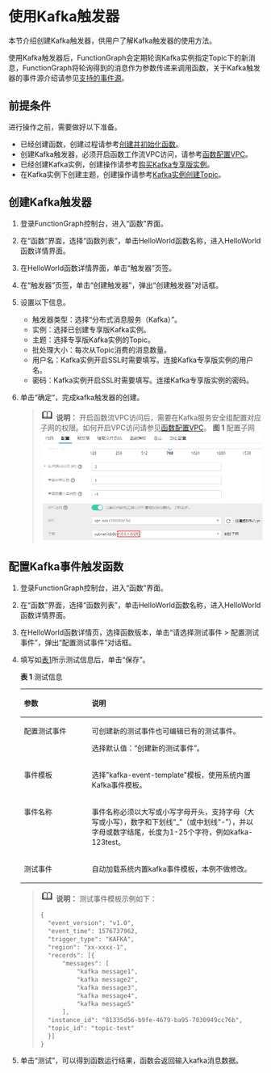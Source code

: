 # 使用Kafka触发器<a name="ZH-CN_TOPIC_0214164330"></a>

本节介绍创建Kafka触发器，供用户了解Kafka触发器的使用方法。

使用Kafka触发器后，FunctionGraph会定期轮询Kafka实例指定Topic下的新消息，FunctionGraph将轮询得到的消息作为参数传递来调用函数，关于Kafka触发器的事件源介绍请参见[支持的事件源](https://support.huaweicloud.com/devg-functiongraph/functiongraph_02_0102.html)。

## 前提条件<a name="section134592267445"></a>

进行操作之前，需要做好以下准备。

-   已经创建函数，创建过程请参考[创建并初始化函数](创建并初始化函数.md)。
-   创建Kafka触发器，必须开启函数工作流VPC访问，请参考[函数配置VPC](函数配置VPC.md)。
-   已经创建Kafka实例，创建操作请参考[购买Kafka专享版实例](https://support.huaweicloud.com/usermanual-kafka/kafka-ug-180604013.html)。
-   在Kafka实例下创建主题，创建操作请参考[Kafka实例创建Topic](https://support.huaweicloud.com/usermanual-kafka/kafka-ug-180604018.html)。

## 创建Kafka触发器<a name="section3956183013126"></a>

1.  登录FunctionGraph控制台，进入“函数”界面。
2.  在“函数”界面，选择“函数列表”，单击HelloWorld函数名称，进入HelloWorld函数详情界面。
3.  在HelloWorld函数详情界面，单击“触发器”页签。
4.  在“触发器”页签，单击“创建触发器”，弹出“创建触发器”对话框。
5.  设置以下信息。
    -   触发器类型：选择“分布式消息服务（Kafka）”。
    -   实例：选择已创建专享版Kafka实例。
    -   主题：选择专享版Kafka实例的Topic。
    -   批处理大小：每次从Topic消费的消息数量。
    -   用户名：Kafka实例开启SSL时需要填写。连接Kafka专享版实例的用户名。
    -   密码：Kafka实例开启SSL时需要填写。连接Kafka专享版实例的密码。

6.  单击“确定“，完成kafka触发器的创建。

    >![](public_sys-resources/icon-note.gif) **说明：** 
    >开启函数流VPC访问后，需要在Kafka服务安全组配置对应子网的权限。如何开启VPC访问请参见[函数配置VPC](函数配置VPC.md)。
    >**图 1**  配置子网<a name="fig1669042818349"></a>  
    >![](figures/配置子网.png "配置子网")


## 配置Kafka事件触发函数<a name="section8958730121211"></a>

1.  登录FunctionGraph控制台，进入“函数”界面。
2.  在“函数”界面，选择“函数列表”，单击HelloWorld函数名称，进入HelloWorld函数详情界面。
3.  在HelloWorld函数详情页，选择函数版本，单击“请选择测试事件 \> 配置测试事件”，弹出“配置测试事件”对话框。
4.  填写如[表1](#table15199135171812)所示测试信息后，单击“保存”。

    **表 1**  测试信息

    <a name="table15199135171812"></a>
    <table><thead align="left"><tr id="row31976510182"><th class="cellrowborder" valign="top" width="28.000000000000004%" id="mcps1.2.3.1.1"><p id="p71977514187"><a name="p71977514187"></a><a name="p71977514187"></a>参数</p>
    </th>
    <th class="cellrowborder" valign="top" width="72%" id="mcps1.2.3.1.2"><p id="p8197165171812"><a name="p8197165171812"></a><a name="p8197165171812"></a>说明</p>
    </th>
    </tr>
    </thead>
    <tbody><tr id="row219735171814"><td class="cellrowborder" valign="top" width="28.000000000000004%" headers="mcps1.2.3.1.1 "><p id="p3197850189"><a name="p3197850189"></a><a name="p3197850189"></a>配置测试事件</p>
    </td>
    <td class="cellrowborder" valign="top" width="72%" headers="mcps1.2.3.1.2 "><p id="p819718513189"><a name="p819718513189"></a><a name="p819718513189"></a>可创建新的测试事件也可编辑已有的测试事件。</p>
    <p id="p019785141810"><a name="p019785141810"></a><a name="p019785141810"></a>选择默认值：“创建新的测试事件”。</p>
    </td>
    </tr>
    <tr id="row019845151817"><td class="cellrowborder" valign="top" width="28.000000000000004%" headers="mcps1.2.3.1.1 "><p id="p1619715519182"><a name="p1619715519182"></a><a name="p1619715519182"></a>事件模板</p>
    </td>
    <td class="cellrowborder" valign="top" width="72%" headers="mcps1.2.3.1.2 "><p id="p519812511182"><a name="p519812511182"></a><a name="p519812511182"></a>选择"kafka-event-template"模板，使用系统内置Kafka事件模板。</p>
    </td>
    </tr>
    <tr id="row01981653188"><td class="cellrowborder" valign="top" width="28.000000000000004%" headers="mcps1.2.3.1.1 "><p id="p619865201814"><a name="p619865201814"></a><a name="p619865201814"></a>事件名称</p>
    </td>
    <td class="cellrowborder" valign="top" width="72%" headers="mcps1.2.3.1.2 "><p id="p1843184212400"><a name="p1843184212400"></a><a name="p1843184212400"></a>事件名称必须以大写或小写字母开头，支持字母（大写或小写），数字和下划线“_”（或中划线“-”），并以字母或数字结尾，长度为1-25个字符，例如kafka-123test。</p>
    </td>
    </tr>
    <tr id="row71991752189"><td class="cellrowborder" valign="top" width="28.000000000000004%" headers="mcps1.2.3.1.1 "><p id="p81983518186"><a name="p81983518186"></a><a name="p81983518186"></a>测试事件</p>
    </td>
    <td class="cellrowborder" valign="top" width="72%" headers="mcps1.2.3.1.2 "><p id="p1419810515185"><a name="p1419810515185"></a><a name="p1419810515185"></a>自动加载系统内置kafka事件模板，本例不做修改。</p>
    </td>
    </tr>
    </tbody>
    </table>

    >![](public_sys-resources/icon-note.gif) **说明：** 
    >测试事件模板示例如下：
    >```
    >{
    >	"event_version": "v1.0",
    >	"event_time": 1576737962,
    >	"trigger_type": "KAFKA",
    >	"region": "xx-xxxx-1",
    >	"records": [{
    >		"messages": [
    >			"kafka message1",
    >			"kafka message2",
    >			"kafka message3",
    >			"kafka message4",
    >			"kafka message5"
    >		],
    >	"instance_id": "81335d56-b9fe-4679-ba95-7030949cc76b",
    >	"topic_id": "topic-test"
    >	}]
    >}
    >```

5.  单击“测试”，可以得到函数运行结果，函数会返回输入kafka消息数据。

